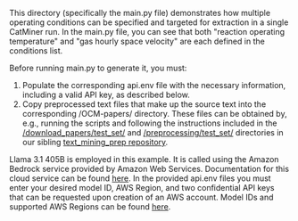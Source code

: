 This directory (specifically the main.py file) demonstrates how multiple operating conditions can be specified and targeted for extraction in a single CatMiner run. In the main.py file, you can see that both "reaction operating temperature" and "gas hourly space velocity" are each defined in the conditions list. 

Before running main.py to generate it, you must:

1. Populate the corresponding api.env file with the necessary information, including a valid API key, as described below.
2. Copy preprocessed text files that make up the source text into the corresponding /OCM-papers/ directory. These files can be obtained by, e.g., running the scripts and following the instructions included in the [/download_papers/test_set/](https://github.com/benjww/text_mining_prep/tree/main/download_papers/test_set/) and [/preprocessing/test_set/](https://github.com/benjww/text_mining_prep/tree/main/preprocessing/test_set/) directories in our sibling [text_mining_prep repository](https://github.com/benjww/text_mining_prep/tree/main/).

Llama 3.1 405B is employed in this example. It is called using the Amazon Bedrock service provided by Amazon Web Services. Documentation for this cloud service can be found [here](https://docs.aws.amazon.com/bedrock/). In the provided api.env files you must enter your desired model ID, AWS Region, and two confidential API keys that can be requested upon creation of an AWS account. Model IDs and supported AWS Regions can be found [here](https://docs.aws.amazon.com/bedrock/latest/userguide/models-supported.html). 
